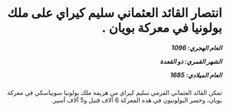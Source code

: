 <h1 dir="rtl">انتصار القائد العثماني سليم كيراي على ملك بولونيا في معركة بويان .</h1>

<h5 dir="rtl">العام الهجري:  1096

الشهر القمري: ذو القعدة

العام الميلادي: 1685</h5>

<p dir="rtl">تمكن القائد العثماني القرمي سليم كيراي من هزيمة ملك بولونيا سوبياسكي في معركة بويان، وخسر البولونيون في هذه المعركة 6 آلاف قتيل و5 آلاف أسير.</p></br>
